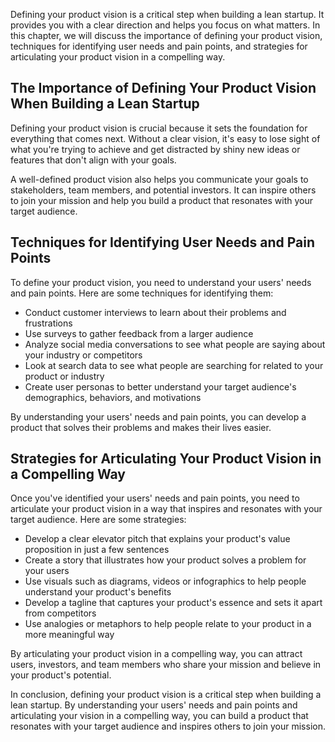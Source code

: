 
Defining your product vision is a critical step when building a lean startup. It provides you with a clear direction and helps you focus on what matters. In this chapter, we will discuss the importance of defining your product vision, techniques for identifying user needs and pain points, and strategies for articulating your product vision in a compelling way.

The Importance of Defining Your Product Vision When Building a Lean Startup
---------------------------------------------------------------------------

Defining your product vision is crucial because it sets the foundation for everything that comes next. Without a clear vision, it's easy to lose sight of what you're trying to achieve and get distracted by shiny new ideas or features that don't align with your goals.

A well-defined product vision also helps you communicate your goals to stakeholders, team members, and potential investors. It can inspire others to join your mission and help you build a product that resonates with your target audience.

Techniques for Identifying User Needs and Pain Points
-----------------------------------------------------

To define your product vision, you need to understand your users' needs and pain points. Here are some techniques for identifying them:

* Conduct customer interviews to learn about their problems and frustrations
* Use surveys to gather feedback from a larger audience
* Analyze social media conversations to see what people are saying about your industry or competitors
* Look at search data to see what people are searching for related to your product or industry
* Create user personas to better understand your target audience's demographics, behaviors, and motivations

By understanding your users' needs and pain points, you can develop a product that solves their problems and makes their lives easier.

Strategies for Articulating Your Product Vision in a Compelling Way
-------------------------------------------------------------------

Once you've identified your users' needs and pain points, you need to articulate your product vision in a way that inspires and resonates with your target audience. Here are some strategies:

* Develop a clear elevator pitch that explains your product's value proposition in just a few sentences
* Create a story that illustrates how your product solves a problem for your users
* Use visuals such as diagrams, videos or infographics to help people understand your product's benefits
* Develop a tagline that captures your product's essence and sets it apart from competitors
* Use analogies or metaphors to help people relate to your product in a more meaningful way

By articulating your product vision in a compelling way, you can attract users, investors, and team members who share your mission and believe in your product's potential.

In conclusion, defining your product vision is a critical step when building a lean startup. By understanding your users' needs and pain points and articulating your vision in a compelling way, you can build a product that resonates with your target audience and inspires others to join your mission.
